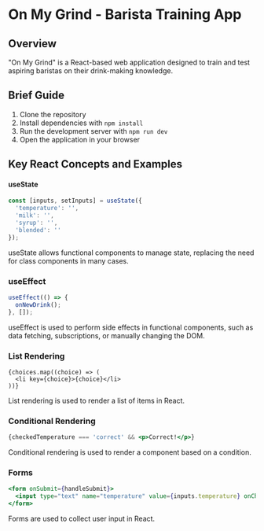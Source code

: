 # On My Grind - Barista Training App

## Overview
"On My Grind" is a React-based web application designed to train and test aspiring baristas on their drink-making knowledge.

## Brief Guide
1. Clone the repository
2. Install dependencies with `npm install`
3. Run the development server with `npm run dev`           
4. Open the application in your browser

## Key React Concepts and Examples



#### useState

```jsx
const [inputs, setInputs] = useState({
  'temperature': '',
  'milk': '',
  'syrup': '',
  'blended': ''
});
```
useState allows functional components to manage state, replacing the need for class components in many cases.

### useEffect

```jsx
useEffect(() => {
  onNewDrink();
}, []); 
```

useEffect is used to perform side effects in functional components, such as data fetching, subscriptions, or manually changing the DOM.


### List Rendering

```
{choices.map((choice) => (
  <li key={choice}>{choice}</li>
))}
```

List rendering is used to render a list of items in React.

### Conditional Rendering

```jsx
{checkedTemperature === 'correct' && <p>Correct!</p>}
```

Conditional rendering is used to render a component based on a condition.

### Forms

```jsx
<form onSubmit={handleSubmit}>
  <input type="text" name="temperature" value={inputs.temperature} onChange={handleChange} />
</form>
``` 

Forms are used to collect user input in React.


